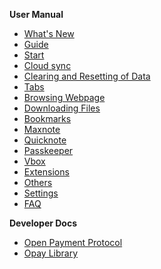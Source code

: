 **User Manual**
- [What's New](whatsnew.md)
- [Guide](00-introduction.md)
- [Start](01-start.md)
- [Cloud sync](02-cloudsync.md)
- [Clearing and Resetting of Data](03-delete.md)
- [Tabs](04-tab.md)
- [Browsing Webpage](05-browse.md)
- [Downloading Files](06-download.md)
- [Bookmarks](07-bookmark.md)
- [Maxnote](08-mxnote.md)
- [Quicknote](09-fastnote.md)
- [Passkeeper](10-password.md)
- [Vbox](11-vbox.md)
- [Extensions](12-extensions.md)
- [Others](13-other.md)
- [Settings](14-setting.md)
- [FAQ](15-QA.md)

**Developer Docs**
- [Open Payment Protocol](opp.md)
- [Opay Library](opay.md)

